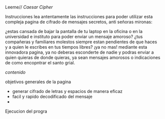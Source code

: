 


Leeme// *Caesar Cipher*

Instrucciones
lea antentamente las instrucciones para poder utilizar esta compleja pagina de cifrado de mensajes secretos, anti señoras mironas:

¿estas cansada de bajar la pantalla de tu laptop en la oficina o en la universidad e instituto para poder enviar un mensaje amoroso? ¿tus compañeras y familiares molestos siempre estan pendientes de que haces y a quien le escribes en tus tiempos libres?
¡ya no mas!
mediante esta innovadora pagina, ya no deberas esconderte de nadie y podras enviar a quien quieras de donde quieras, ya sean mensajes amorosos o indicaciones de como encopntrar el santo grial.

*contenido*

objetivos generales de la pagina

* generar cifrado de letras y espacios de manera eficaz
* facil y rapido decodificado del mensaje
*
Ejecucion del progra
